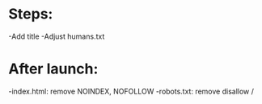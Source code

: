 Steps:
=============
-Add title
-Adjust humans.txt


After launch:
==============
-index.html: remove NOINDEX, NOFOLLOW
-robots.txt: remove disallow /
